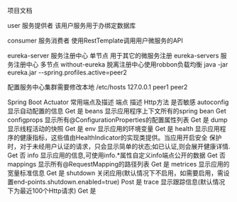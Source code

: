 项目文档

user  服务提供者
该用户服务用于办绑定数据库

consumer  服务消费者     	使用RestTemplate调用用户微服务的API

eureka-server  服务注册中心      单节点		用于其它的微服务注册
eureka-servers 服务注册中心	   多节点
without-eureka	脱离注册中心使用robbon负载均衡
java -jar      eureka.jar   --spring.profiles.active=peer2


配置服务中心集群需要修改本地  /etc/hosts
127.0.0.1  peer1  peer2


Spring Boot Actuator 常用端点及描述
端点             描述																		Http方法	 	是否敏感
autoconfig		显示自动配置的信息															Get			是
beans			显示应用程序上下文所有的spring bean											Get			
configprops   	显示所有@ConfigurationProperties的配置属性列表								Get			是
dump			显示线程活动的快照															Get			是
env				显示应用的环境变量															Get			是
health			显示应用程序的健康指标，这些值由HealthIndicator的实现类提供。当应用开启安全
				保护时，对于未经用户认证的请求，只会显示简单的状态;如已认证,则会展开健康详情.		Get         否
info		  	显示应用的信息,可使用info.*属性自定义info端点公开的数据							Get			否		
mappings   		显示所有@RequestMapping的路径列表											Get       	是
metrices		显示应用的宽量标准信息						 								Get			是
shutdown	    关闭应用(默认情况下不启用，如需要启用，需设置end-points.shutdown.enabled=true)  Post     	是
trace			显示跟踪信息(默认情况下为最近100个Http请求)									Get			是

